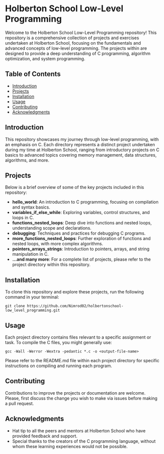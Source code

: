 # Holberton School Low-Level Programming

Welcome to the Holberton School Low-Level Programming repository! This repository is a comprehensive collection of projects and exercises undertaken at Holberton School, focusing on the fundamentals and advanced concepts of low-level programming. The projects within are designed to provide a deep understanding of C programming, algorithm optimization, and system programming.

## Table of Contents

- [Introduction](#introduction)
- [Projects](#projects)
- [Installation](#installation)
- [Usage](#usage)
- [Contributing](#contributing)
- [Acknowledgments](#acknowledgments)

## Introduction

This repository showcases my journey through low-level programming, with an emphasis on C. Each directory represents a distinct project undertaken during my time at Holberton School, ranging from introductory projects on C basics to advanced topics covering memory management, data structures, algorithms, and more.

## Projects

Below is a brief overview of some of the key projects included in this repository:

- **hello_world**: An introduction to C programming, focusing on compilation and syntax basics.
- **variables_if_else_while**: Exploring variables, control structures, and loops in C.
- **functions_nested_loops**: Deep dive into functions and nested loops, understanding scope and declarations.
- **debugging**: Techniques and practices for debugging C programs.
- **more_functions_nested_loops**: Further exploration of functions and nested loops, with more complex algorithms.
- **pointers_arrays_strings**: Introduction to pointers, arrays, and string manipulation in C.
- **...and many more**: For a complete list of projects, please refer to the project directory within this repository.

## Installation

To clone this repository and explore these projects, run the following command in your terminal:

```git clone https://github.com/Nimrod02/holbertonschool-low_level_programming.git```

## Usage

Each project directory contains files relevant to a specific assignment or task. To compile the C files, you might generally use:

```gcc -Wall -Werror -Wextra -pedantic *.c -o <output-file-name>```

Please refer to the README.md file within each project directory for specific instructions on compiling and running each program.

## Contributing

Contributions to improve the projects or documentation are welcome. Please, first discuss the change you wish to make via issues before making a pull request.

## Acknowledgments

- Hat tip to all the peers and mentors at Holberton School who have provided feedback and support.
- Special thanks to the creators of the C programming language, without whom these learning experiences would not be possible.
